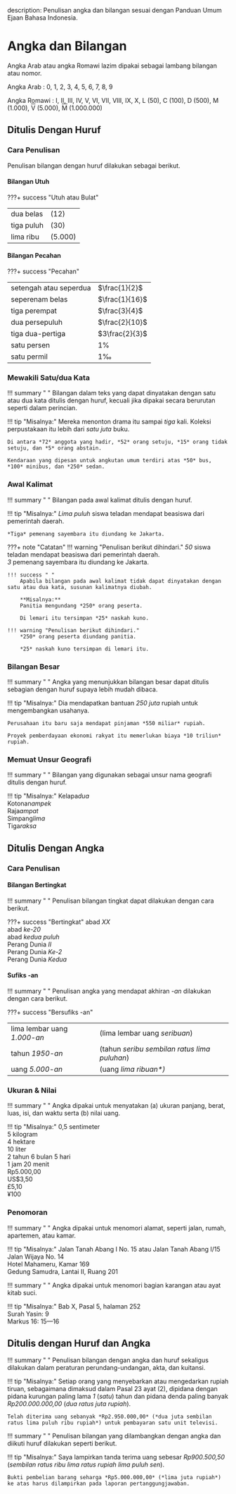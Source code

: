 description: Penulisan angka dan bilangan sesuai dengan Panduan Umum Ejaan Bahasa Indonesia.

# Angka dan Bilangan

Angka Arab atau angka Romawi lazim dipakai sebagai
lambang bilangan atau nomor.

Angka Arab : 0, 1, 2, 3, 4, 5, 6, 7, 8, 9

Angka Romawi : I, II, III, IV, V, VI, VII, VIII, IX, X, L (50), C
(100), D (500), M (1.000), <span style="text-decoration:overline;">V</span> (5.000), <span style="text-decoration:overline;">M</span> (1.000.000)

## Ditulis Dengan Huruf

### Cara Penulisan

Penulisan bilangan dengan huruf dilakukan sebagai berikut.

#### Bilangan Utuh

???+ success "Utuh atau Bulat"
    <table>
      <tr>
        <td>dua belas</td>
        <td>(12)</td>
      </tr>
      <tr>
        <td>tiga puluh</td>
        <td>(30)</td>
      </tr>
      <tr>
        <td>lima ribu</td>
        <td>(5.000)</td>
      </tr>
    </table>

#### Bilangan Pecahan


  <!-- ## _Mathjax.js_ sebagai prasyarat *Arithmatex*. ## -->
  <script src="https://cdnjs.cloudflare.com/ajax/libs/mathjax/2.7.0/MathJax.js?config=TeX-MML-AM_CHTML"></script>
  <!-- selesai -->


???+ success "Pecahan"
    <table>
      <tr>
        <td>setengah atau seperdua</td>
        <td>$\frac{1}{2}$</td>
      </tr>
      <tr>
        <td>seperenam belas</td>
        <td>$\frac{1}{16}$</td>
      </tr>
      <tr>
        <td>tiga perempat</td>
        <td>$\frac{3}{4}$</td>
      </tr>
      <tr>
        <td>dua persepuluh</td>
        <td>$\frac{2}{10}$</td>
      </tr>
      <tr>
        <td>tiga dua-pertiga</td>
        <td>$3\frac{2}{3}$</td>
      </tr>
      <tr>
        <td>satu persen</td>
        <td>$1\%$</td>
      </tr>
      <tr>
        <td>satu permil</td>
        <td>$1$&permil;</td>
      </tr>
    </table>

### Mewakili Satu/dua Kata

!!! summary " "
    Bilangan dalam teks yang dapat dinyatakan dengan satu atau dua kata ditulis dengan huruf, kecuali jika dipakai secara berurutan seperti dalam perincian.

!!! tip "Misalnya:"
    Mereka menonton drama itu sampai *tiga* kali.
    Koleksi perpustakaan itu lebih dari *satu juta* buku.

    Di antara *72* anggota yang hadir, *52* orang setuju, *15* orang tidak setuju, dan *5* orang abstain.

    Kendaraan yang dipesan untuk angkutan umum terdiri atas *50* bus, *100* minibus, dan *250* sedan.
    

### Awal Kalimat

!!! summary " "
    Bilangan pada awal kalimat ditulis dengan huruf.

!!! tip "Misalnya:"
    *Lima puluh* siswa teladan mendapat beasiswa dari pemerintah daerah.

    *Tiga* pemenang sayembara itu diundang ke Jakarta.
    
???+ note "Catatan"
    !!! warning "Penulisan berikut dihindari."
        *50* siswa teladan mendapat beasiswa dari pemerintah daerah.  
        *3* pemenang sayembara itu diundang ke Jakarta.

    !!! success " "
        Apabila bilangan pada awal kalimat tidak dapat dinyatakan dengan satu atau dua kata, susunan kalimatnya diubah.

        **Misalnya:**  
        Panitia mengundang *250* orang peserta.

        Di lemari itu tersimpan *25* naskah kuno.
    
    !!! warning "Penulisan berikut dihindari."
        *250* orang peserta diundang panitia.

        *25* naskah kuno tersimpan di lemari itu.

### Bilangan Besar

!!! summary " "
    Angka yang menunjukkan bilangan besar dapat ditulis sebagian dengan huruf supaya lebih mudah dibaca.

!!! tip "Misalnya:"
    Dia mendapatkan bantuan *250 juta* rupiah untuk mengembangkan usahanya.

    Perusahaan itu baru saja mendapat pinjaman *550 miliar* rupiah.

    Proyek pemberdayaan ekonomi rakyat itu memerlukan biaya *10 triliun* rupiah.
    
### Memuat Unsur Geografi

!!! summary " "
    Bilangan yang digunakan sebagai unsur nama geografi ditulis dengan huruf.

!!! tip "Misalnya:"
    Kelapa*dua*  
    Kotonan*ampek*  
    Raja*ampat*  
    Simpang*lima*  
    Tiga*raksa*
    
## Ditulis Dengan Angka

### Cara Penulisan

#### Bilangan Bertingkat

!!! summary " "
    Penulisan bilangan tingkat dapat dilakukan dengan cara berikut.

???+ success "Bertingkat"
    abad *XX*  
    abad *ke-20*  
    abad *kedua puluh*  
    Perang Dunia *II*  
    Perang Dunia *Ke-2*  
    Perang Dunia *Kedua*  
    
#### Sufiks <span class="penanda">-an</span>

!!! summary " "
    Penulisan angka yang mendapat akhiran *-an* dilakukan dengan cara berikut.

???+ success "Bersufiks -an"
    <table>
    <tr>
    <td>lima lembar uang <em>1.000-an</em></td>
    <td>(lima lembar uang <em>seribuan</em>)</td>
    </tr>
    <tr>
    <td>tahun <em>1950-an</em></td>
    <td>(tahun <em>seribu sembilan ratus lima puluhan</em>)</td>
    </tr>
    <tr>
    <td>uang <em>5.000-an</em></td>
    <td>(uang <em>lima ribuan*<em></em>)</td>
    </tr>
    </table>

### Ukuran & Nilai

!!! summary " "
    Angka dipakai untuk menyatakan (a) ukuran panjang, berat, luas, isi, dan waktu serta (b) nilai uang.

!!! tip "Misalnya:"
    0,5 sentimeter  
    5 kilogram  
    4 hektare  
    10 liter  
    2 tahun 6 bulan 5 hari  
    1 jam 20 menit  
    Rp5.000,00  
    US$3,50  
    £5,10  
    ¥100
    
### Penomoran

!!! summary " "
    Angka dipakai untuk menomori alamat, seperti jalan, rumah, apartemen, atau kamar.

!!! tip "Misalnya:"
    Jalan Tanah Abang I No. 15 atau Jalan Tanah Abang I/15  
    Jalan Wijaya No. 14  
    Hotel Mahameru, Kamar 169  
    Gedung Samudra, Lantai II, Ruang 201  
    
!!! summary " "
    Angka dipakai untuk menomori bagian karangan atau ayat kitab suci.

!!! tip "Misalnya:"
    Bab X, Pasal 5, halaman 252  
    Surah Yasin: 9  
    Markus 16: 15—16

## Ditulis dengan Huruf dan Angka

!!! summary " "
    Penulisan bilangan dengan angka dan huruf sekaligus dilakukan dalam peraturan perundang-undangan, akta, dan kuitansi.

!!! tip "Misalnya:"
    Setiap orang yang menyebarkan atau mengedarkan rupiah tiruan, sebagaimana dimaksud dalam Pasal 23 ayat (2), dipidana dengan pidana kurungan paling lama *1* (*satu*) tahun dan pidana denda paling banyak *Rp200.000.000,00* (*dua ratus juta rupiah*).

    Telah diterima uang sebanyak *Rp2.950.000,00* (*dua juta sembilan ratus lima puluh ribu rupiah*) untuk pembayaran satu unit televisi.
    
!!! summary " "
    Penulisan bilangan yang dilambangkan dengan angka dan diikuti huruf dilakukan seperti berikut.

!!! tip "Misalnya:"
    Saya lampirkan tanda terima uang sebesar *Rp900.500,50* (*sembilan ratus ribu lima ratus rupiah lima puluh sen*).

    Bukti pembelian barang seharga *Rp5.000.000,00* (*lima juta rupiah*) ke atas harus dilampirkan pada laporan pertanggungjawaban.
    
